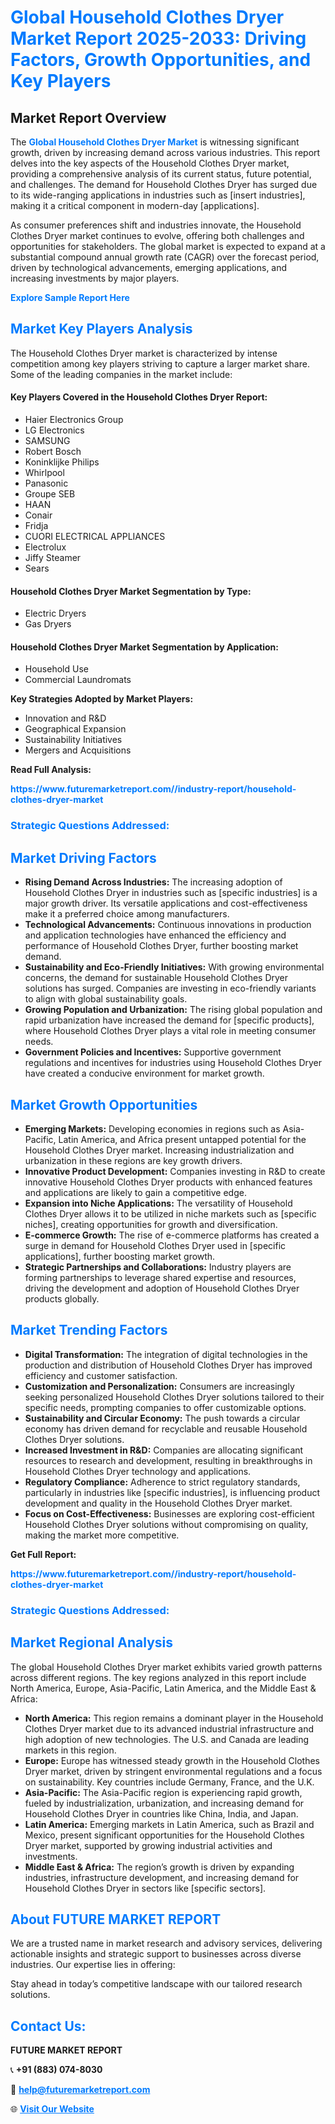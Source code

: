 <h1 style="color: #007BFF;">Global Household Clothes Dryer Market Report 2025-2033: Driving Factors, Growth Opportunities, and Key Players</h1>

<section id="overview">
<h2>Market Report Overview</h2>
<p>The <a href="https://www.futuremarketreport.com//industry-report/household-clothes-dryer-market" style="color: #007BFF; text-decoration: none;"><strong>Global Household Clothes Dryer Market</strong></a> is witnessing significant growth, driven by increasing demand across various industries. This report delves into the key aspects of the Household Clothes Dryer market, providing a comprehensive analysis of its current status, future potential, and challenges. The demand for Household Clothes Dryer has surged due to its wide-ranging applications in industries such as [insert industries], making it a critical component in modern-day [applications].</p>
<p>As consumer preferences shift and industries innovate, the Household Clothes Dryer market continues to evolve, offering both challenges and opportunities for stakeholders. The global market is expected to expand at a substantial compound annual growth rate (CAGR) over the forecast period, driven by technological advancements, emerging applications, and increasing investments by major players.</p>
</section>

<section id="overview">
<p><a href="https://www.futuremarketreport.com//request-sample/reportId=91485" style="color: #007BFF; text-decoration: none;"><strong>Explore Sample Report Here</strong></a></p>
</section>

<section id="key-players">
<h2 style="color: #007BFF;">Market Key Players Analysis</h2>
<p>The Household Clothes Dryer market is characterized by intense competition among key players striving to capture a larger market share. Some of the leading companies in the market include:</p>
<h4>Key Players Covered in the Household Clothes Dryer Report:</h4>
<ul><li>Haier Electronics Group</li><li>LG Electronics</li><li>SAMSUNG</li><li>Robert Bosch</li><li>Koninklijke Philips</li><li>Whirlpool</li><li>Panasonic</li><li>Groupe SEB</li><li>HAAN</li><li>Conair</li><li>Fridja</li><li>CUORI ELECTRICAL APPLIANCES</li><li>Electrolux</li><li>Jiffy Steamer</li><li>Sears</li></ul>
<h4>Household Clothes Dryer Market Segmentation by Type:</h4>
<ul><li>Electric Dryers</li><li>Gas Dryers</li></ul>

<h4>Household Clothes Dryer Market Segmentation by Application:</h4>
<ul><li>Household Use</li><li>Commercial Laundromats</li></ul>
<p><strong>Key Strategies Adopted by Market Players:</strong></p>
<ul>
<li>Innovation and R&D</li>
<li>Geographical Expansion</li>
<li>Sustainability Initiatives</li>
<li>Mergers and Acquisitions</li>
</ul>
</section>

<section>
<p><strong>Read Full Analysis: </strong></p><a href="https://www.futuremarketreport.com//industry-report/household-clothes-dryer-market" style="color: #007BFF; text-decoration: none;"><strong>https://www.futuremarketreport.com//industry-report/household-clothes-dryer-market</strong></a>
<h3 style="color: #007BFF;">Strategic Questions Addressed:</h3>
</section>

<section id="driving-factors">
<h2 style="color: #007BFF;">Market Driving Factors</h2>
<ul>
<li><strong>Rising Demand Across Industries:</strong> The increasing adoption of Household Clothes Dryer in industries such as [specific industries] is a major growth driver. Its versatile applications and cost-effectiveness make it a preferred choice among manufacturers.</li>
<li><strong>Technological Advancements:</strong> Continuous innovations in production and application technologies have enhanced the efficiency and performance of Household Clothes Dryer, further boosting market demand.</li>
<li><strong>Sustainability and Eco-Friendly Initiatives:</strong> With growing environmental concerns, the demand for sustainable Household Clothes Dryer solutions has surged. Companies are investing in eco-friendly variants to align with global sustainability goals.</li>
<li><strong>Growing Population and Urbanization:</strong> The rising global population and rapid urbanization have increased the demand for [specific products], where Household Clothes Dryer plays a vital role in meeting consumer needs.</li>
<li><strong>Government Policies and Incentives:</strong> Supportive government regulations and incentives for industries using Household Clothes Dryer have created a conducive environment for market growth.</li>
</ul>
</section>

<section id="growth-opportunities">
<h2 style="color: #007BFF;">Market Growth Opportunities</h2>
<ul>
<li><strong>Emerging Markets:</strong> Developing economies in regions such as Asia-Pacific, Latin America, and Africa present untapped potential for the Household Clothes Dryer market. Increasing industrialization and urbanization in these regions are key growth drivers.</li>
<li><strong>Innovative Product Development:</strong> Companies investing in R&D to create innovative Household Clothes Dryer products with enhanced features and applications are likely to gain a competitive edge.</li>
<li><strong>Expansion into Niche Applications:</strong> The versatility of Household Clothes Dryer allows it to be utilized in niche markets such as [specific niches], creating opportunities for growth and diversification.</li>
<li><strong>E-commerce Growth:</strong> The rise of e-commerce platforms has created a surge in demand for Household Clothes Dryer used in [specific applications], further boosting market growth.</li>
<li><strong>Strategic Partnerships and Collaborations:</strong> Industry players are forming partnerships to leverage shared expertise and resources, driving the development and adoption of Household Clothes Dryer products globally.</li>
</ul>
</section>

<section id="trending-factors">
<h2 style="color: #007BFF;">Market Trending Factors</h2>
<ul>
<li><strong>Digital Transformation:</strong> The integration of digital technologies in the production and distribution of Household Clothes Dryer has improved efficiency and customer satisfaction.</li>
<li><strong>Customization and Personalization:</strong> Consumers are increasingly seeking personalized Household Clothes Dryer solutions tailored to their specific needs, prompting companies to offer customizable options.</li>
<li><strong>Sustainability and Circular Economy:</strong> The push towards a circular economy has driven demand for recyclable and reusable Household Clothes Dryer solutions.</li>
<li><strong>Increased Investment in R&D:</strong> Companies are allocating significant resources to research and development, resulting in breakthroughs in Household Clothes Dryer technology and applications.</li>
<li><strong>Regulatory Compliance:</strong> Adherence to strict regulatory standards, particularly in industries like [specific industries], is influencing product development and quality in the Household Clothes Dryer market.</li>
<li><strong>Focus on Cost-Effectiveness:</strong> Businesses are exploring cost-efficient Household Clothes Dryer solutions without compromising on quality, making the market more competitive.</li>
</ul>
</section>

<section>
<p><strong>Get Full Report: </strong></p><a href="https://www.futuremarketreport.com//industry-report/household-clothes-dryer-market" style="color: #007BFF; text-decoration: none;"><strong>https://www.futuremarketreport.com//industry-report/household-clothes-dryer-market</strong></a>
<h3 style="color: #007BFF;">Strategic Questions Addressed:</h3>
</section>


<section id="regional-analysis">
<h2 style="color: #007BFF;">Market Regional Analysis</h2>
<p>The global Household Clothes Dryer market exhibits varied growth patterns across different regions. The key regions analyzed in this report include North America, Europe, Asia-Pacific, Latin America, and the Middle East & Africa:</p>
<ul>
<li><strong>North America:</strong> This region remains a dominant player in the Household Clothes Dryer market due to its advanced industrial infrastructure and high adoption of new technologies. The U.S. and Canada are leading markets in this region.</li>
<li><strong>Europe:</strong> Europe has witnessed steady growth in the Household Clothes Dryer market, driven by stringent environmental regulations and a focus on sustainability. Key countries include Germany, France, and the U.K.</li>
<li><strong>Asia-Pacific:</strong> The Asia-Pacific region is experiencing rapid growth, fueled by industrialization, urbanization, and increasing demand for Household Clothes Dryer in countries like China, India, and Japan.</li>
<li><strong>Latin America:</strong> Emerging markets in Latin America, such as Brazil and Mexico, present significant opportunities for the Household Clothes Dryer market, supported by growing industrial activities and investments.</li>
<li><strong>Middle East & Africa:</strong> The region’s growth is driven by expanding industries, infrastructure development, and increasing demand for Household Clothes Dryer in sectors like [specific sectors].</li>
</ul>
</section>

<footer>
<h2 style="color: #007BFF;">About FUTURE MARKET REPORT</h2>
<p>We are a trusted name in market research and advisory services, delivering actionable insights and strategic support to businesses across diverse industries. Our expertise lies in offering:</p>

<p>Stay ahead in today’s competitive landscape with our tailored research solutions.</p>

<h2 style="color: #007BFF;">Contact Us:</h2>
<p><strong>FUTURE MARKET REPORT</strong></p>
<p>📞 <strong>+91 (883) 074-8030</strong></p>
<p>📧 <strong><a href="mailto:help@futuremarketreport.com" style="color: #007BFF;">help@futuremarketreport.com</a></strong></p>
<p>🌐 <strong><a href="https://www.futuremarketreport.com/" style="color: #007BFF;">Visit Our Website</a></strong></p>
</footer>